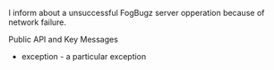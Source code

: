 I inform about a unsuccessful FogBugz server opperation because of network failure.

Public API and Key Messages

- exception - a particular exception 
